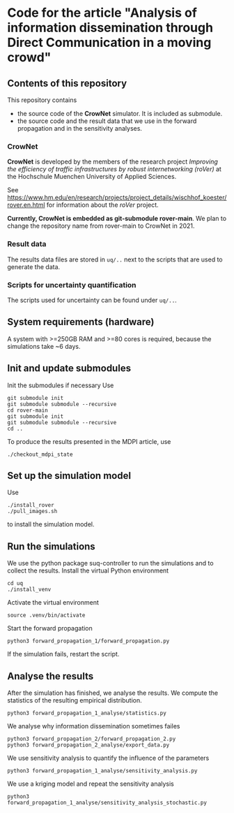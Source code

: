 # Code for the article "Analysis of information dissemination through Direct Communication in a moving crowd"

## Contents of this repository
This repository contains 
* the source code of the **CrowNet** simulator. It is included as submodule.
* the source code and the result data that we use in the forward propagation and in the sensitivity analyses. 

### CrowNet

**CrowNet** is developed by the members of the research project *Improving the efficiency of traffic infrastructures by robust internetworking (roVer)* at the Hochschule Muenchen University of Applied Sciences.

See https://www.hm.edu/en/research/projects/project_details/wischhof_koester/rover.en.html for information about the *roVer* project.

**Currently, CrowNet is embedded as git-submodule rover-main**.
We plan to change the repository name from rover-main to CrowNet in 2021.

### Result data
The results data files are stored in ```uq/..``` next to the scripts that are used to generate the data.

### Scripts for uncertainty quantification
The scripts used for uncertainty can be found under ```uq/..```.


## System requirements (hardware)
A system with >=250GB RAM and >=80 cores is required, because the simulations take ~6 days.


## Init and update submodules
Init the submodules if necessary
Use
```
git submodule init
git submodule submodule --recursive
cd rover-main
git submodule init
git submodule submodule --recursive
cd ..
```
To produce the results presented in the MDPI article, use

```
./checkout_mdpi_state
```
## Set up the simulation model

Use
```
./install_rover
./pull_images.sh
```
to install the simulation model.

## Run the simulations
We use the python package suq-controller to run the simulations and to collect the results.
Install the virtual Python environment
```
cd uq
./install_venv
```
Activate the virtual environment
```
source .venv/bin/activate
```

Start the forward propagation
```
python3 forward_propagation_1/forward_propagation.py
```
If the simulation fails, restart the script.

## Analyse the results
After the simulation has finished, we analyse the results.
We compute the statistics of the resulting empirical distribution.

```
python3 forward_propagation_1_analyse/statistics.py

```
We analyse why information dissemination sometimes failes
```
python3 forward_propagation_2/forward_propagation_2.py
python3 forward_propagation_2_analyse/export_data.py

```

We use sensitivity analysis to quantify the influence of the parameters

```
python3 forward_propagation_1_analyse/sensitivity_analysis.py
```
We use a kriging model and repeat the sensitivity analysis
```
python3 forward_propagation_1_analyse/sensitivity_analysis_stochastic.py
```


